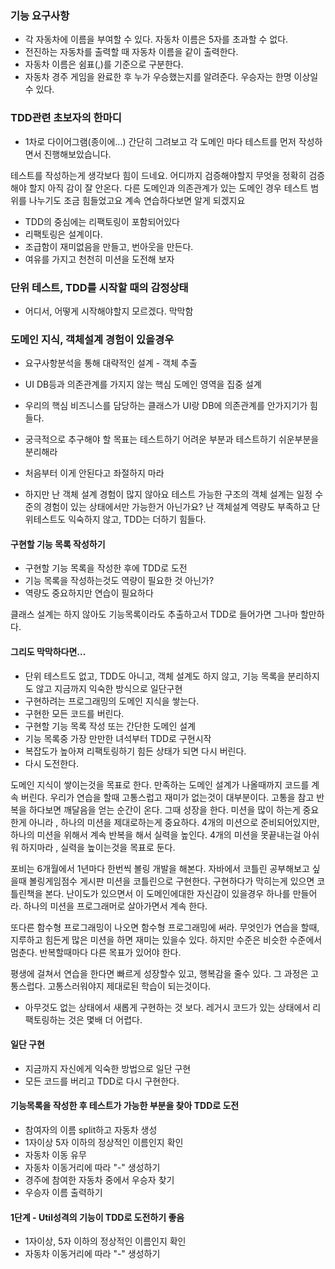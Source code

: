 ### 기능 요구사항
- 각 자동차에 이름을 부여할 수 있다. 자동차 이름은 5자를 초과할 수 없다.
- 전진하는 자동차를 출력할 때 자동차 이름을 같이 출력한다.
- 자동차 이름은 쉼표(,)를 기준으로 구분한다.
- 자동차 경주 게임을 완료한 후 누가 우승했는지를 알려준다. 우승자는 한명 이상일 수 있다.


### TDD관련 초보자의 한마디
- 1차로 다이어그램(종이에...) 간단히 그려보고
각 도메인 마다 테스트를 먼저 작성하면서 진행해보았습니다.

테스트를 작성하는게 생각보다 힘이 드네요.
어디까지 검증해야할지 무엇을 정확히 검증해야 할지
아직 감이 잘 안온다.
다른 도메인과 의존관계가 있는 도메인 경우 테스트 범위를 나누기도 조금 힘들었고요
계속 연습하다보면 알게 되겠지요

- TDD의 중심에는 리팩토링이 포함되어있다
- 리팩토링은 설계이다.
- 조급함이 재미없음을 만들고, 번아웃을 만든다.
- 여유를 가지고 천천히 미션을 도전해 보자


### 단위 테스트, TDD를 시작할 때의 감정상태
- 어디서, 어떻게 시작해야할지 모르겠다. 막막함

### 도메인 지식, 객체설계 경험이 있을경우
- 요구사항분석을 통해 대략적인 설계 - 객체 추출
- UI DB등과 의존관계를 가지지 않는 핵심 도메인 영역을 집중 설계
- 우리의 핵심 비즈니스를 담당하는 클래스가 UI랑 DB에 의존관계를 안가지기가 힘들다.
- 궁극적으로 추구해야 할 목표는 테스트하기 어려운 부분과 테스트하기 쉬운부분을 분리해라
- 처음부터 이게 안된다고 좌절하지 마라

- 하지만 난 객체 설계 경험이 많지 않아요
테스트 가능한 구조의 객체 설계는 일정 수준의 경험이 있는 상태에서만 가능한거 아닌가요?
난 객체설계 역량도 부족하고 단위테스트도 익숙하지 않고, TDD는 더하기 힘들다.

#### 구현할 기능 목록 작성하기
- 구현할 기능 목록을 작성한 후에 TDD로 도전
- 기능 목록을 작성하는것도 역량이 필요한 것 아닌가?
- 역량도 중요하지만 연습이 필요하다 

클래스 설계는 하지 않아도 기능목록이라도 추출하고서 TDD로 들어가면 그나마 할만하다.

#### 그리도 막막하다면...
- 단위 테스트도 없고, TDD도 아니고, 객체 설계도 하지 않고, 기능 목록을 분리하지도 않고 지금까지 익숙한 방식으로 일단구현
- 구현하려는 프로그래밍의 도메인 지식을 쌓는다.
- 구현한 모든 코드를 버린다.
- 구현할 기능 목록 작성 또는 간단한 도메인 설계
- 기능 목록중 가장 만만한 녀석부터 TDD로 구현시작
- 복잡도가 높아져 리팩토링하기 힘든 상태가 되면 다시 버린다.
- 다시 도전한다.

도메인 지식이 쌓이는것을 목표로 한다.
만족하는 도메인 설계가 나올때까지 코드를 계속 버린다.
우리가 연습을 할때 고통스럽고 재미가 없는것이 대부분이다.
고통을 참고 반복을 하다보면 깨달음을 얻는 순간이 온다. 그때 성장을 한다.
미션을 많이 하는게 중요한게 아니라 , 하나의 미션을 제대로하는게 중요하다.
4개의 미션으로 준비되어있지만, 하나의 미션을 위해서 계속 반복을 해서
실력을 높인다.
4개의 미션을 못끝내는걸 아쉬워 하지마라 , 실력을 높이는것을 목표로 둔다.

포비는 6개월에서 1년마다 한번씩 볼링 개발을 해본다.
자바에서 코틀린 공부해보고 싶을때 볼링게임점수 게시판 미션을 코틀린으로 구현한다.
구현하다가 막히는게 있으면 코틀린책을 본다.
난이도가 있으면서 이 도메인에대한 자신감이 있을경우 하나를 만들어라.
하나의 미션을 프로그래머로 살아가면서 계속 한다.

또다른 함수형 프로그래밍이 나오면 함수형 프로그래밍에 써라.
무엇인가 연습을 할때, 지루하고 힘든게 많은 미션을 하면 재미는 있을수 있다.
하지만 수준은 비슷한 수준에서 멈춘다. 반복할때마다 다른 목표가 있어야 한다.

평생에 걸쳐서 연습을 한다면 빠르게 성장할수 있고, 행복감을 줄수 있다.
그 과정은 고통스럽다. 고통스러워야지 제대로된 학습이 되는것이다.


- 아무것도 없는 상태에서 새롭게 구현하는 것 보다. 레거시 코드가 있는 상태에서 리팩토링하는 것은 몇배 더 어렵다.

#### 일단 구현
- 지금까지 자신에게 익숙한 방법으로 일단 구현
- 모든 코드를 버리고 TDD로 다시 구현한다.


#### 기능목록을 작성한 후 테스트가 가능한 부분을 찾아 TDD로 도전
- 참여자의 이름 split하고 자동차 생성
- 1자이상 5자 이하의 정상적인 이름인지 확인
- 자동차 이동 유무
- 자동차 이동거리에 따라 "-" 생성하기
- 경주에 참여한 자동차 중에서 우승자 찾기
- 우승자 이름 출력하기


#### 1단계 - Util성격의 기능이 TDD로 도전하기 좋음
- 1자이상, 5자 이하의 정상적인 이름인지 확인
- 자동차 이동거리에 따라 "-" 생성하기

